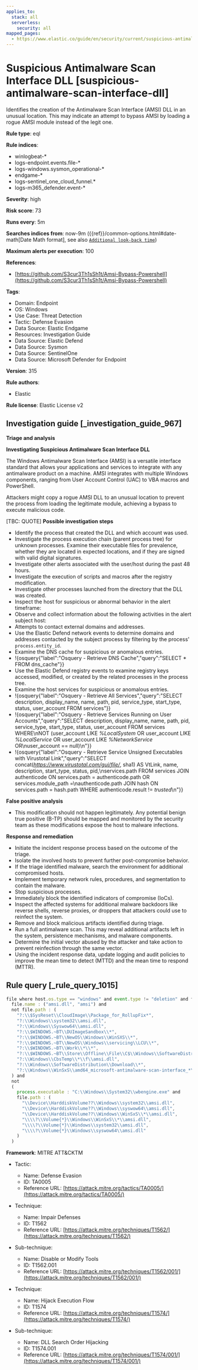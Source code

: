 ```yaml
---
applies_to:
  stack: all
  serverless:
    security: all
mapped_pages:
  - https://www.elastic.co/guide/en/security/current/suspicious-antimalware-scan-interface-dll.html
---
```


# Suspicious Antimalware Scan Interface DLL [suspicious-antimalware-scan-interface-dll]

Identifies the creation of the Antimalware Scan Interface (AMSI) DLL in an unusual location. This may indicate an attempt to bypass AMSI by loading a rogue AMSI module instead of the legit one.

**Rule type**: eql

**Rule indices**:

* winlogbeat-*
* logs-endpoint.events.file-*
* logs-windows.sysmon_operational-*
* endgame-*
* logs-sentinel_one_cloud_funnel.*
* logs-m365_defender.event-*

**Severity**: high

**Risk score**: 73

**Runs every**: 5m

**Searches indices from**: now-9m ({{ref}}/common-options.html#date-math[Date Math format], see also [`Additional look-back time`](docs-content://solutions/security/detect-and-alert/create-detection-rule.md#rule-schedule))

**Maximum alerts per execution**: 100

**References**:

* [https://github.com/S3cur3Th1sSh1t/Amsi-Bypass-Powershell](https://github.com/S3cur3Th1sSh1t/Amsi-Bypass-Powershell)

**Tags**:

* Domain: Endpoint
* OS: Windows
* Use Case: Threat Detection
* Tactic: Defense Evasion
* Data Source: Elastic Endgame
* Resources: Investigation Guide
* Data Source: Elastic Defend
* Data Source: Sysmon
* Data Source: SentinelOne
* Data Source: Microsoft Defender for Endpoint

**Version**: 315

**Rule authors**:

* Elastic

**Rule license**: Elastic License v2

## Investigation guide [_investigation_guide_967]

**Triage and analysis**

**Investigating Suspicious Antimalware Scan Interface DLL**

The Windows Antimalware Scan Interface (AMSI) is a versatile interface standard that allows your applications and services to integrate with any antimalware product on a machine. AMSI integrates with multiple Windows components, ranging from User Account Control (UAC) to VBA macros and PowerShell.

Attackers might copy a rogue AMSI DLL to an unusual location to prevent the process from loading the legitimate module, achieving a bypass to execute malicious code.

[TBC: QUOTE]
**Possible investigation steps**

* Identify the process that created the DLL and which account was used.
* Investigate the process execution chain (parent process tree) for unknown processes. Examine their executable files for prevalence, whether they are located in expected locations, and if they are signed with valid digital signatures.
* Investigate other alerts associated with the user/host during the past 48 hours.
* Investigate the execution of scripts and macros after the registry modification.
* Investigate other processes launched from the directory that the DLL was created.
* Inspect the host for suspicious or abnormal behavior in the alert timeframe:
* Observe and collect information about the following activities in the alert subject host:
* Attempts to contact external domains and addresses.
* Use the Elastic Defend network events to determine domains and addresses contacted by the subject process by filtering by the process' `process.entity_id`.
* Examine the DNS cache for suspicious or anomalous entries.
* !{osquery{"label":"Osquery - Retrieve DNS Cache","query":"SELECT * FROM dns_cache"}}
* Use the Elastic Defend registry events to examine registry keys accessed, modified, or created by the related processes in the process tree.
* Examine the host services for suspicious or anomalous entries.
* !{osquery{"label":"Osquery - Retrieve All Services","query":"SELECT description, display_name, name, path, pid, service_type, start_type, status, user_account FROM services"}}
* !{osquery{"label":"Osquery - Retrieve Services Running on User Accounts","query":"SELECT description, display_name, name, path, pid, service_type, start_type, status, user_account FROM services WHERE\nNOT (user_account LIKE *%LocalSystem* OR user_account LIKE *%LocalService* OR user_account LIKE *%NetworkService* OR\nuser_account == null)\n"}}
* !{osquery{"label":"Osquery - Retrieve Service Unsigned Executables with Virustotal Link","query":"SELECT concat(*https://www.virustotal.com/gui/file/*, sha1) AS VtLink, name, description, start_type, status, pid,\nservices.path FROM services JOIN authenticode ON services.path = authenticode.path OR services.module_path =\nauthenticode.path JOIN hash ON services.path = hash.path WHERE authenticode.result != *trusted*\n"}}

**False positive analysis**

* This modification should not happen legitimately. Any potential benign true positive (B-TP) should be mapped and monitored by the security team as these modifications expose the host to malware infections.

**Response and remediation**

* Initiate the incident response process based on the outcome of the triage.
* Isolate the involved hosts to prevent further post-compromise behavior.
* If the triage identified malware, search the environment for additional compromised hosts.
* Implement temporary network rules, procedures, and segmentation to contain the malware.
* Stop suspicious processes.
* Immediately block the identified indicators of compromise (IoCs).
* Inspect the affected systems for additional malware backdoors like reverse shells, reverse proxies, or droppers that attackers could use to reinfect the system.
* Remove and block malicious artifacts identified during triage.
* Run a full antimalware scan. This may reveal additional artifacts left in the system, persistence mechanisms, and malware components.
* Determine the initial vector abused by the attacker and take action to prevent reinfection through the same vector.
* Using the incident response data, update logging and audit policies to improve the mean time to detect (MTTD) and the mean time to respond (MTTR).


## Rule query [_rule_query_1015]

```js
file where host.os.type == "windows" and event.type != "deletion" and file.path != null and
  file.name : ("amsi.dll", "amsi") and
  not file.path : (
    "?:\\$SysReset\\CloudImage\\Package_for_RollupFix*",
    "?:\\Windows\\system32\\amsi.dll",
    "?:\\Windows\\Syswow64\\amsi.dll",
    "?:\\$WINDOWS.~BT\\DUImageSandbox\\*",
    "?:\\$WINDOWS.~BT\\NewOS\\Windows\\WinSXS\\*",
    "?:\\$WINDOWS.~BT\\NewOS\\Windows\\servicing\\LCU\\*",
    "?:\\$WINDOWS.~BT\\Work\\*\\*",
    "?:\\$WINDOWS.~BT\\Store\\Offline\\File\\C$\\Windows\\SoftwareDistribution\\Download.bak\\*",
    "?:\\Windows\\CbsTemp\\*\\f\\amsi.dll",
    "?:\\Windows\\SoftwareDistribution\\Download\\*",
    "?:\\Windows\\WinSxS\\amd64_microsoft-antimalware-scan-interface_*\\amsi.dll"
  ) and
  not
  (
    process.executable : "C:\\Windows\\System32\\wbengine.exe" and
    file.path : (
      "\\Device\\HarddiskVolume??\\Windows\\system32\\amsi.dll",
      "\\Device\\HarddiskVolume??\\Windows\\syswow64\\amsi.dll",
      "\\Device\\HarddiskVolume??\\Windows\\WinSxS\\*\\amsi.dll",
      "\\\\?\\Volume{*}\\Windows\\WinSxS\\*\\amsi.dll",
      "\\\\?\\Volume{*}\\Windows\\system32\\amsi.dll",
      "\\\\?\\Volume{*}\\Windows\\syswow64\\amsi.dll"
    )
  )
```

**Framework**: MITRE ATT&CKTM

* Tactic:

    * Name: Defense Evasion
    * ID: TA0005
    * Reference URL: [https://attack.mitre.org/tactics/TA0005/](https://attack.mitre.org/tactics/TA0005/)

* Technique:

    * Name: Impair Defenses
    * ID: T1562
    * Reference URL: [https://attack.mitre.org/techniques/T1562/](https://attack.mitre.org/techniques/T1562/)

* Sub-technique:

    * Name: Disable or Modify Tools
    * ID: T1562.001
    * Reference URL: [https://attack.mitre.org/techniques/T1562/001/](https://attack.mitre.org/techniques/T1562/001/)

* Technique:

    * Name: Hijack Execution Flow
    * ID: T1574
    * Reference URL: [https://attack.mitre.org/techniques/T1574/](https://attack.mitre.org/techniques/T1574/)

* Sub-technique:

    * Name: DLL Search Order Hijacking
    * ID: T1574.001
    * Reference URL: [https://attack.mitre.org/techniques/T1574/001/](https://attack.mitre.org/techniques/T1574/001/)



